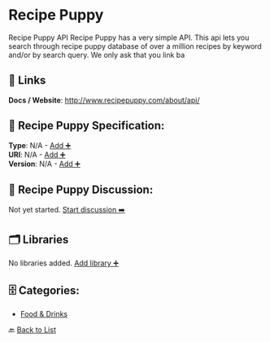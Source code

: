 # Recipe Puppy

Recipe Puppy API Recipe Puppy has a very simple API.  This api lets you search through recipe puppy database of over a million recipes by keyword and/or by search query.  We only ask that you link ba

##  🔗 Links
**Docs / Website**: http://www.recipepuppy.com/about/api/

## 🧬 Recipe Puppy Specification:
**Type**: N/A - [Add ➕](https://github.com/apis-list/apis-list/edit/main/apis.yaml#16448)  
**URI**: N/A - [Add ➕](https://github.com/apis-list/apis-list/edit/main/apis.yaml#16448)  
**Version**: N/A - [Add ➕](https://github.com/apis-list/apis-list/edit/main/apis.yaml#16448)

## 💬 Recipe Puppy Discussion:
Not yet started. [Start discussion ➡️](https://github.com/apis-list/apis-list/discussions/new)

## 🗂️ Libraries

No libraries added. [Add library ➕](https://github.com/apis-list/apis-list/edit/main/apis.yaml#16448)    


## 🗄️ Categories:
- [Food & Drinks](https://github.com/apis-list/apis-list#food--drinks-)

🔙  [Back to List](https://github.com/apis-list/apis-list)
